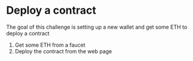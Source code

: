 # Deploy a contract

The goal of this challenge is setting up a new wallet and get some ETH to deploy a contract

1. Get some ETH from a faucet
2. Deploy the contract from the web page

